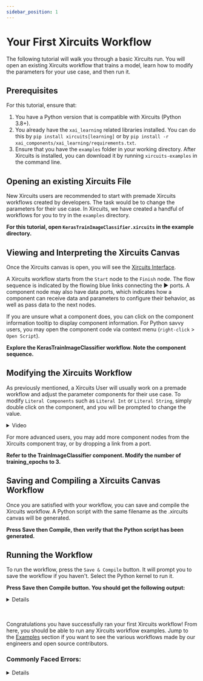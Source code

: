 ```yaml
---
sidebar_position: 1
---
```


# Your First Xircuits Workflow

The following tutorial will walk you through a basic Xircuits run. You will open an existing Xircuits workflow that trains a model, learn how to modify the parameters for your use case, and then run it.

## Prerequisites
For this tutorial, ensure that:
1. You have a Python version that is compatible with Xircuits (Python 3.8+).
2. You already have the `xai_learning` related libraries installed. You can do this by `pip install xircuits[learning]` or by `pip install -r xai_components/xai_learning/requirements.txt`.
3. Ensure that you have the `examples` folder in your working directory. After Xircuits is installed, you can download it by running `xircuits-examples` in the command line.

## Opening an existing Xircuits File
New Xircuits users are recommended to start with premade Xircuits workflows created by developers. The task would be to change the parameters for their use case. In Xircuits, we have created a handful of workflows for you to try in the `examples` directory. 

**For this tutorial, open `KerasTrainImageClassifier.xircuits` in the example directory.**

## Viewing and Interpreting the Xircuits Canvas

Once the Xircuits canvas is open, you will see the [Xircuits Interface](../references/xircuits-interface.md). 

A Xircuits workflow starts from the `Start` node to the `Finish` node. The flow sequence is indicated by the flowing blue links connecting the ▶ ports. A component node may also have data ports, which indicates how a component can receive data and parameters to configure their behavior, as well as pass data to the next nodes.

If you are unsure what a component does, you can click on the component information tooltip to display component information. For Python savvy users, you may open the component code via context menu (`right-click` > `Open Script`).

**Explore the KerasTrainImageClassifier workflow. Note the component sequence.**

## Modifying the Xircuits Workflow

As previously mentioned, a Xircuits User will usually work on a premade workflow and adjust the parameter components for their use case. To modify `Literal Components` such as `Literal Int` or `Literal String`, simply double click on the component, and you will be prompted to change the value.

<details>
  <summary>Video</summary>
  <p align="center">
  <img src="/img/docs/references/edit-literal.gif"></img></p>
</details>

For more advanced users, you may add more component nodes from the Xircuits component tray, or by dropping a link from a port.

**Refer to the TrainImageClassifier component. Modify the number of training_epochs to 3.**

## Saving and Compiling a Xircuits Canvas Workflow

Once you are satisfied with your workflow, you can save and compile the Xircuits workflow. A Python script with the same filename as the .xircuits canvas will be generated.

**Press Save then Compile, then verify that the Python script has been generated.**

## Running the Workflow

To run the workflow, press the `Save & Compile` button. It will prompt you to save the workflow if you haven't. Select the Python kernel to run it. 

**Press Save then Compile button. You should get the following output:**

<details>

    ======================================
    __   __  ___                _ _
    \ \  \ \/ (_)_ __ ___ _   _(_) |_ ___
     \ \  \  /| | '__/ __| | | | | __/ __|
     / /  /  \| | | | (__| |_| | | |_\__ \
    /_/  /_/\_\_|_|  \___|\__,_|_|\__|___/

    ======================================

    Xircuits is running...


    Executing: ReadDataSet

    Executing: TrainTestSplit
    Split Parameters:
    Train Split 0.8 
    Shuffle: True 
    Random State: None

    Executing: Create2DInputModel
    x_shape=(28, 28, 1)
    y_shape=10

    Executing: TrainImageClassifier
    Epoch 1/3
    438/438 [==============================] - 17s 14ms/step - loss: 0.4883 - accuracy: 0.8467
    Epoch 2/3
    438/438 [==============================] - 5s 11ms/step - loss: 0.1591 - accuracy: 0.9521
    Epoch 3/3
    438/438 [==============================] - 4s 10ms/step - loss: 0.1144 - accuracy: 0.9651

    Executing: EvaluateAccuracy
    {'loss': '0.07967730611562729', 'accuracy': '0.975803554058075'}

    Finish Executing
    
</details><br></br>


Congratulations you have successfully ran your first Xircuits workflow! From here, you should be able to run any Xircuits workflow examples. Jump to the [Examples](../category/examples/) section if you want to see the various workflows made by our engineers and open source contributors.



### Commonly Faced Errors:
<details>
  <b>ModuleNotFoundError</b>

  You have not installed the needed libraries for that specific component library! For this tutorial, ensure that you have run the prerequisites.

  <b>Please connect all the nodes before running.</b>

  The Xircuits workflow is not complete! Please ensure the blue links from the `Start` node to the `Finish` node is completely connected.
</details><br></br>